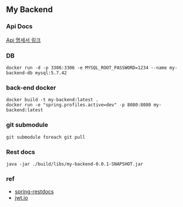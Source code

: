 ## My Backend

### Api Docs

[Api 명세서 링크](http://my-lb-1257057151.ap-northeast-2.elb.amazonaws.com:8080/docs/index.html)

### DB

```shell
docker run -d -p 3306:3306 -e MYSQL_ROOT_PASSWORD=1234 --name my-backend-db mysql:5.7.42
```

### back-end docker

```shell
docker build -t my-backend:latest .
docker run -e "spring.profiles.active=dev" -p 8080:8080 my-backend:latest
```

### git submodule

```shell
git submodule foreach git pull
```

### Rest docs

```shell
java -jar ./build/libs/my-backend-0.0.1-SNAPSHOT.jar
```

### ref

- [spring-restdocs](https://docs.spring.io/spring-restdocs/docs/current/reference/htmlsingle/#introduction)
- [jwt.io](https://jwt.io/)
